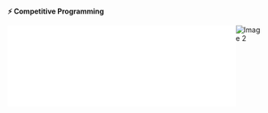 
<b>⚡ Competitive Programming</b>

<div style="display: flex; flex-direction: row;">
    <img src="https://raw.githubusercontent.com/biswa-rx/CF-Status/main/output/light_card.svg#gh-light-mode-only" alt="Image 1" style="width: 45%;">
    <img src="https://raw.githubusercontent.com/biswa-rx/CF-Status/main/output/light_card.svg#gh-dark-mode-only" alt="Image 1" style="width: 45%;">
    <img src="https://leetcard.jacoblin.cool/biswa_rx?theme=light&font=Karma%20Grotesk&ext=heatmap" alt="Image 2" style="width: 50%;">
</div>

<!--
**biswa-rx/biswa-rx** is a ✨ _special_ ✨ repository because its `README.md` (this file) appears on your GitHub profile.

Here are some ideas to get you started:

- 🔭 I’m currently working on ...
- 🌱 I’m currently learning ...
- 👯 I’m looking to collaborate on ...
- 🤔 I’m looking for help with ...
- 💬 Ask me about ...
- 📫 How to reach me: ...
- 😄 Pronouns: ...
- ⚡ Fun fact: ...
-->
